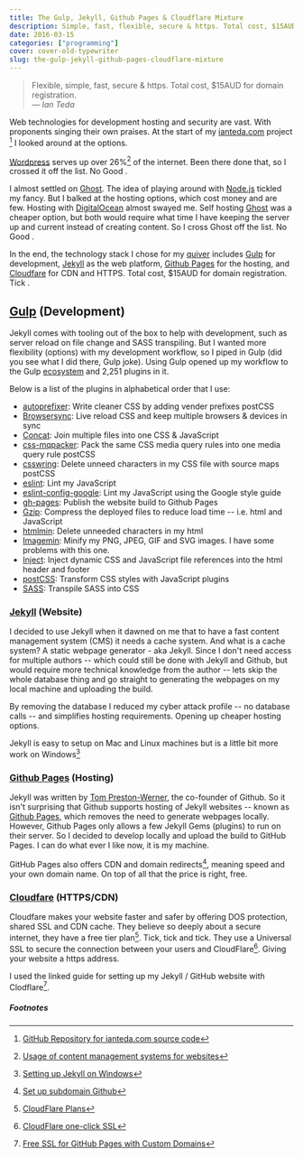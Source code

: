 ```yaml
---
title: The Gulp, Jekyll, Github Pages & Cloudflare Mixture
description: Simple, fast, flexible, secure & https. Total cost, $15AUD for domain registration.
date: 2016-03-15
categories: ["programming"]
cover: cover-old-typewriter
slug: the-gulp-jekyll-github-pages-cloudflare-mixture
---
```


> Flexible, simple, fast, secure & https. Total cost, $15AUD for domain registration.<br/>
> <cite> — Ian Teda </cite>

Web technologies for development hosting and security are vast. With proponents singing their own praises. At the start of my [ianteda.com](https://ianteda.com) project [^1] I looked around at the options.

[Wordpress](https://wordpress.org/) serves up over 26%[^2] of the internet. Been there done that, so I crossed it off the list. No Good <i class="fa fa-times"></i>.

I almost settled on [Ghost](https://ghost.org/). The idea of playing around with [Node.js](https://nodejs.org/en/) tickled my fancy. But I balked at the hosting options, which cost money and are few. Hosting with [DigitalOcean](https://www.digitalocean.com/) almost swayed me. Self hosting [Ghost](https://ghost.org/) was a cheaper option, but both would require what time I have keeping the server up and current instead of creating content. So I cross Ghost off the list. No Good <i class="fa fa-times"></i>.

In the end, the technology stack I chose for my [quiver](https://en.wikipedia.org/wiki/Quiver) includes [Gulp](http://gulpjs.com/) for development, [Jekyll](http://jekyllrb.com/) as the web platform, [Github Pages](https://pages.github.com/) for the hosting, and [Cloudfare](https://www.cloudflare.com/) for CDN and HTTPS. Total cost, $15AUD for domain registration. Tick <i class="fa fa-check"></i>.

## [Gulp](http://gulpjs.com/) (Development)
Jekyll comes with tooling out of the box to help with development, such as server reload on file change and SASS transpiling. But I wanted more flexibility (options) with my development workflow, so I piped in Gulp (did you see what I did there, Gulp joke). Using Gulp opened up my workflow to the Gulp [ecosystem](http://gulpjs.com/plugins/) and 2,251 plugins in it.

Below is a list of the plugins in alphabetical order that I use:

* [autoprefixer](https://www.npmjs.com/package/autoprefixer): Write cleaner CSS by adding vender prefixes postCSS
* [Browsersync](https://www.npmjs.com/package/browser-sync): Live reload CSS and keep multiple browsers & devices in sync
* [Concat](https://www.npmjs.com/package/gulp-concat/): Join multiple files into one CSS & JavaScript
* [css-mqpacker](https://www.npmjs.com/package/css-mqpacker): Pack the same CSS media query rules into one media query rule postCSS
* [csswring](https://www.npmjs.com/package/csswring): Delete unneed characters in my CSS file with source maps postCSS
* [eslint](https://www.npmjs.com/package/gulp-eslint/): Lint my JavaScript
* [eslint-config-google](https://www.npmjs.com/package/eslint-config-google): Lint my JavaScript using the Google style guide
* [gh-pages](https://www.npmjs.com/package/gulp-gh-pages/): Publish the website build to Github Pages
* [Gzip](https://www.npmjs.com/package/gulp-gzip/): Compress the deployed files to reduce load time -- i.e. html and JavaScript
* [htmlmin](https://www.npmjs.com/package/gulp-htmlmin/): Delete unneeded characters in my html
* [Imagemin](https://www.npmjs.com/package/gulp-imagemin/): Minify my PNG, JPEG, GIF and SVG images. I have some problems with this one.
* [Inject](https://www.npmjs.com/package/gulp-inject/): Inject dynamic CSS and JavaScript file references into the html header and footer
* [postCSS](https://www.npmjs.com/package/gulp-postcss/): Transform CSS styles with JavaScript plugins
* [SASS](https://www.npmjs.com/package/gulp-sass/): Transpile SASS into CSS

### [Jekyll](http://jekyllrb.com/) (Website)
I decided to use Jekyll when it dawned on me that to have a fast content management system (CMS) it needs a cache system. And what is a cache system? A static webpage generator - aka Jekyll. Since I don't need access for multiple authors -- which could still be done with Jekyll and Github, but would require more technical knowledge from the author -- lets skip the whole database thing and go straight to generating the webpages on my local machine and uploading the build.

By removing the database I reduced my cyber attack profile -- no database calls -- and simplifies hosting requirements. Opening up cheaper hosting options.

Jekyll is easy to setup on Mac and Linux machines but is a little bit more work on Windows[^3]

### [Github Pages](http://jekyllrb.com/) (Hosting)
Jekyll was written by [Tom Preston-Werner](https://en.wikipedia.org/wiki/Tom_Preston-Werner), the co-founder of Github. So it isn't surprising that Github supports hosting of Jekyll websites -- known as [Github Pages](https://pages.github.com), which removes the need to generate webpages locally. However, Github Pages only allows a few Jekyll Gems (plugins) to run on their server. So I decided to develop locally and upload the build to GitHub Pages. I can do what ever I like now, it is my machine.

GitHub Pages also offers CDN and domain redirects[^4], meaning speed and your own domain name. On top of all that the price is right, free.

### [Cloudfare](https://www.cloudflare.com/) (HTTPS/CDN)
Cloudfare makes your website faster and safer by offering DOS protection, shared SSL and CDN cache. They believe so deeply about a secure internet, they have a free tier plan[^5]. Tick, tick and tick. They use a Universal SSL to secure the connection between your users and CloudFlare[^6]. Giving your website a https address.

I used the linked guide for setting up my Jekyll / GitHub website with Clodflare[^7].

##### Footnotes

[^1]: [GitHub Repository for ianteda.com source code](https://github.com/IanTeda/IanTeda.github.io)
[^2]: [Usage of content management systems for websites](http://w3techs.com/technologies/overview/content_management/all)
[^3]: [Setting up Jekyll on Windows](http://jekyll-windows.juthilo.com/)
[^4]: [Set up subdomain Github](https://help.github.com/articles/using-a-custom-domain-with-github-pages/)
[^5]: [CloudFlare Plans](https://www.cloudflare.com/plans/)
[^6]: [CloudFlare one-click SSL](https://www.cloudflare.com/ssl/)
[^7]: [Free SSL for GitHub Pages with Custom Domains](https://sheharyar.me/blog/free-ssl-for-github-pages-with-custom-domains/)
